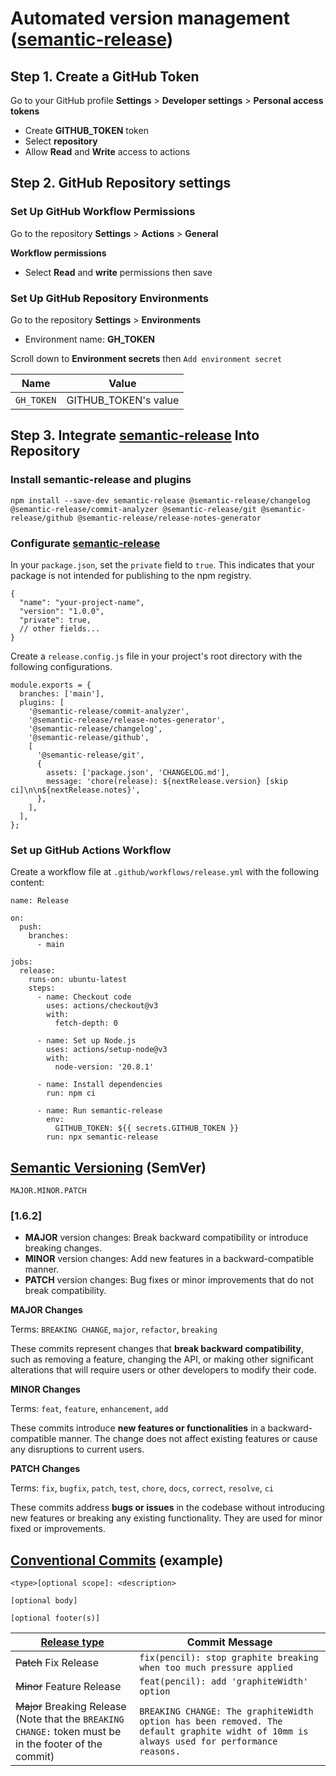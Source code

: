 # Automated version management ([semantic-release](https://github.com/semantic-release/semantic-release))

## Step 1. Create a GitHub Token
Go to your GitHub profile **Settings** > **Developer settings** > **Personal access tokens**
- Create **GITHUB_TOKEN** token
- Select **repository**
- Allow **Read** and **Write** access to actions

## Step 2. GitHub Repository settings

### Set Up GitHub Workflow Permissions

Go to the repository **Settings** > **Actions** > **General**

**Workflow permissions**

- Select **Read** and **write** permissions then save

### Set Up GitHub Repository Environments

Go to the repository **Settings** > **Environments**

- Environment name: **GH_TOKEN**

Scroll down to **Environment secrets** then `Add environment secret`

| Name | Value |
| --- | --- |
| `GH_TOKEN` | GITHUB_TOKEN's value |

## Step 3. Integrate [semantic-release](https://github.com/semantic-release/semantic-release) Into Repository
### Install semantic-release and plugins
```
npm install --save-dev semantic-release @semantic-release/changelog @semantic-release/commit-analyzer @semantic-release/git @semantic-release/github @semantic-release/release-notes-generator
```

### Configurate [semantic-release](https://github.com/semantic-release/semantic-release)

In your `package.json`, set the `private` field to `true`. This indicates that your package is not intended for publishing to the npm registry.
```
{
  "name": "your-project-name",
  "version": "1.0.0",
  "private": true,
  // other fields...
}
```

Create a `release.config.js` file in your project's root directory with the following configurations.
```
module.exports = {
  branches: ['main'],
  plugins: [
    '@semantic-release/commit-analyzer',
    '@semantic-release/release-notes-generator',
    '@semantic-release/changelog',
    '@semantic-release/github',
    [
      '@semantic-release/git',
      {
        assets: ['package.json', 'CHANGELOG.md'],
        message: 'chore(release): ${nextRelease.version} [skip ci]\n\n${nextRelease.notes}',
      },
    ],
  ],
};
```

### Set up GitHub Actions Workflow

Create a workflow file at `.github/workflows/release.yml` with the following content:
```
name: Release

on:
  push:
    branches:
      - main

jobs:
  release:
    runs-on: ubuntu-latest
    steps:
      - name: Checkout code
        uses: actions/checkout@v3
        with:
          fetch-depth: 0

      - name: Set up Node.js
        uses: actions/setup-node@v3
        with:
          node-version: '20.8.1'

      - name: Install dependencies
        run: npm ci

      - name: Run semantic-release
        env:
          GITHUB_TOKEN: ${{ secrets.GITHUB_TOKEN }}
        run: npx semantic-release
```

## [Semantic Versioning](https://semver.org/) (SemVer)

`MAJOR.MINOR.PATCH`

### [1.6.2]
- **MAJOR** version changes: Break backward compatibility or introduce breaking changes.
- **MINOR** version changes: Add new features in a backward-compatible manner.
- **PATCH** version changes: Bug fixes or minor improvements that do not break compatibility.

**MAJOR Changes**

Terms: `BREAKING CHANGE`, `major`, `refactor`, `breaking`

These commits represent changes that **break backward compatibility**, such as removing a feature, changing the API, or making other significant alterations that will require users or other developers to modify their code.

**MINOR Changes**

Terms: `feat`, `feature`, `enhancement`, `add`

These commits introduce **new features or functionalities** in a backward-compatible manner. The change does not affect existing features or cause any disruptions to current users.

**PATCH Changes**

Terms: `fix`, `bugfix`, `patch`, `test`, `chore`, `docs`, `correct`, `resolve`, `ci`

These commits address **bugs or issues** in the codebase without introducing new features or breaking any existing functionality. They are used for minor fixed or improvements.

## [Conventional Commits](https://www.conventionalcommits.org/en/v1.0.0/) (example)

```
<type>[optional scope]: <description>

[optional body]

[optional footer(s)]
```

| [Release type](https://nitayneeman.com/blog/understanding-semantic-commit-messages-using-git-and-angular/) | Commit Message |
| --- | --- |
| ~~Patch~~ Fix Release | `fix(pencil): stop graphite breaking when too much pressure applied` |
| ~~Minor~~ Feature Release | `feat(pencil): add 'graphiteWidth' option` |
| ~~Major~~ Breaking Release (Note that the `BREAKING CHANGE:` token must be in the footer of the commit) | `BREAKING CHANGE: The graphiteWidth option has been removed. The default graphite widht of 10mm is always used for performance reasons.` |